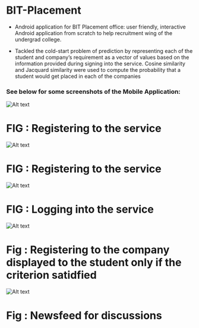 # BIT-Placement
- Android application for BIT Placement office: user friendly, interactive Android application from scratch to help recruitment wing of the undergrad college.

- Tackled the cold-start problem of prediction by representing each of the student and company’s requirement as a vector of values based on the information provided during signing into the service. Cosine similarity and Jacquard similarity were used to compute the probability that a student would get placed in each of the companies

### See below for some screenshots of the Mobile Application:


![Alt text](Screenshot_2017-04-03-14-53-32.png?=250x250raw=true "Title")

<h1>FIG : Registering to the service</h1>

![Alt text](Screenshot_2017-04-03-14-53-36.png?raw=true "Title")

<h1> FIG :  Registering to the service</h1>

![Alt text](Screenshot_2017-04-03-14-53-23.png?raw=true "Title")

<h1> FIG : Logging into the service </h1>

![Alt text](Screenshot_2017-04-03-16-07-09.png?raw=true "Title")

<h1> Fig : Registering to the company displayed to the student only if the criterion satidfied </h1>

![Alt text](Screenshot_2017-04-03-14-52-40.png?raw=true "Title")

<h1> Fig : Newsfeed for discussions</h1>

